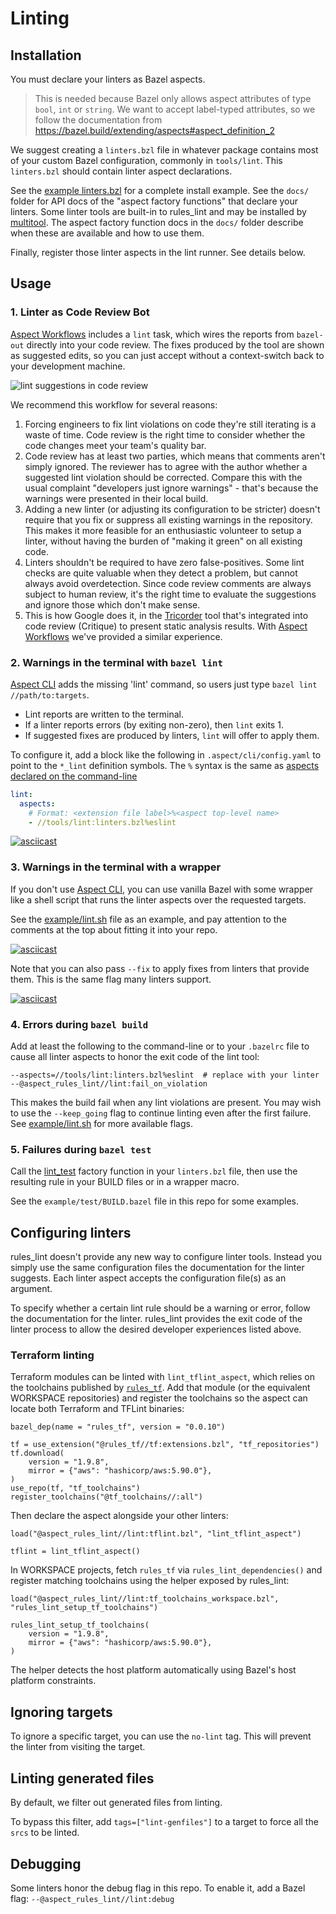 # Linting

## Installation

You must declare your linters as Bazel aspects.

> This is needed because Bazel only allows aspect attributes of type
> `bool`, `int` or `string`.
> We want to accept label-typed attributes, so we follow the documentation from
> https://bazel.build/extending/aspects#aspect_definition_2

We suggest creating a `linters.bzl` file in whatever package contains most of your
custom Bazel configuration, commonly in `tools/lint`.
This `linters.bzl` should contain linter aspect declarations.

See the [example linters.bzl](/example/tools/lint/linters.bzl) for a complete install example.
See the `docs/` folder for API docs of the "aspect factory functions" that declare your linters.
Some linter tools are built-in to rules_lint and may be installed by [multitool].
The aspect factory function docs in the `docs/` folder describe when these are available and how to use them.

Finally, register those linter aspects in the lint runner. See details below.

[multitool]: https://registry.bazel.build/modules/rules_multitool

## Usage

### 1. Linter as Code Review Bot

[Aspect Workflows] includes a `lint` task, which wires the reports from `bazel-out` directly into your code review.
The fixes produced by the tool are shown as suggested edits, so you can just accept without a context-switch back to your development machine.

![lint suggestions in code review](./lint_workflow.png)

We recommend this workflow for several reasons:

1. Forcing engineers to fix lint violations on code they're still iterating is a waste of time.
   Code review is the right time to consider whether the code changes meet your team's quality bar.
2. Code review has at least two parties, which means that comments aren't simply ignored.
   The reviewer has to agree with the author whether a suggested lint violation should be corrected.
   Compare this with the usual complaint "developers just ignore warnings" - that's because the warnings were presented in their local build.
3. Adding a new linter (or adjusting its configuration to be stricter) doesn't require that you fix or suppress all existing warnings in the repository.
   This makes it more feasible for an enthusiastic volunteer to setup a linter, without having the burden of "making it green" on all existing code.
4. Linters shouldn't be required to have zero false-positives. Some lint checks are quite valuable when they detect a problem, but cannot always avoid overdetection.
   Since code review comments are always subject to human review, it's the right time to evaluate the suggestions and ignore those which don't make sense.
5. This is how Google does it, in the [Tricorder] tool that's integrated into code review (Critique) to present static analysis results.
   With [Aspect Workflows] we've provided a similar experience.

[Tricorder]: https://static.googleusercontent.com/media/research.google.com/en/pubs/archive/43322.pdf

### 2. Warnings in the terminal with `bazel lint`

[Aspect CLI] adds the missing 'lint' command, so users just type `bazel lint //path/to:targets`.

- Lint reports are written to the terminal.
- If a linter reports errors (by exiting non-zero), then `lint` exits 1.
- If suggested fixes are produced by linters, `lint` will offer to apply them.

To configure it, add a block like the following in `.aspect/cli/config.yaml` to point to the `*_lint` definition symbols.
The `%` syntax is the same as [aspects declared on the command-line](https://bazel.build/extending/aspects#invoking_the_aspect_using_the_command_line)

```yaml
lint:
  aspects:
    # Format: <extension file label>%<aspect top-level name>
    - //tools/lint:linters.bzl%eslint
```

[![asciicast](https://asciinema.org/a/xQWU1Wc1JINOubeguDDQbBqcq.svg)](https://asciinema.org/a/xQWU1Wc1JINOubeguDDQbBqcq)

### 3. Warnings in the terminal with a wrapper

If you don't use [Aspect CLI], you can use vanilla Bazel with some wrapper like a shell script that runs the linter aspects over the requested targets.

See the [example/lint.sh](/example/lint.sh) file as an example, and pay attention to the comments at the top about fitting it into your repo.

[![asciicast](https://asciinema.org/a/gUUuQTCGIu85YMl6zz2GJIgD8.svg)](https://asciinema.org/a/gUUuQTCGIu85YMl6zz2GJIgD8)

Note that you can also pass `--fix` to apply fixes from linters that provide them.
This is the same flag many linters support.

[![asciicast](https://asciinema.org/a/r9JKJ8uKgAZTzlUPdDdHlY1CB.svg)](https://asciinema.org/a/r9JKJ8uKgAZTzlUPdDdHlY1CB)

### 4. Errors during `bazel build`

Add at least the following to the command-line or to your `.bazelrc` file to cause all linter aspects to honor the exit code of the lint tool:

```
--aspects=//tools/lint:linters.bzl%eslint  # replace with your linter
--@aspect_rules_lint//lint:fail_on_violation
```

This makes the build fail when any lint violations are present.
You may wish to use the `--keep_going` flag to continue linting even after the first failure. See [example/lint.sh](/example/lint.sh) for more available flags.

### 5. Failures during `bazel test`

Call the [lint_test](./lint_test.md) factory function in your `linters.bzl` file, then use the resulting rule in your BUILD files or in a wrapper macro.

See the `example/test/BUILD.bazel` file in this repo for some examples.

## Configuring linters

rules_lint doesn't provide any new way to configure linter tools.
Instead you simply use the same configuration files the documentation for the linter suggests.
Each linter aspect accepts the configuration file(s) as an argument.

To specify whether a certain lint rule should be a warning or error, follow the documentation for the linter.
rules_lint provides the exit code of the linter process to allow the desired developer experiences listed above.

### Terraform linting

Terraform modules can be linted with `lint_tflint_aspect`, which relies on the toolchains published by
[`rules_tf`](https://github.com/yanndegat/rules_tf). Add that module (or the equivalent WORKSPACE repositories)
and register the toolchains so the aspect can locate both Terraform and TFLint binaries:

```starlark
bazel_dep(name = "rules_tf", version = "0.0.10")

tf = use_extension("@rules_tf//tf:extensions.bzl", "tf_repositories")
tf.download(
    version = "1.9.8",
    mirror = {"aws": "hashicorp/aws:5.90.0"},
)
use_repo(tf, "tf_toolchains")
register_toolchains("@tf_toolchains//:all")
```

Then declare the aspect alongside your other linters:

```starlark
load("@aspect_rules_lint//lint:tflint.bzl", "lint_tflint_aspect")

tflint = lint_tflint_aspect()
```

In WORKSPACE projects, fetch `rules_tf` via `rules_lint_dependencies()` and register matching
toolchains using the helper exposed by rules_lint:

```starlark
load("@aspect_rules_lint//lint:tf_toolchains_workspace.bzl", "rules_lint_setup_tf_toolchains")

rules_lint_setup_tf_toolchains(
    version = "1.9.8",
    mirror = {"aws": "hashicorp/aws:5.90.0"},
)
```

The helper detects the host platform automatically using Bazel's host platform constraints.

## Ignoring targets

To ignore a specific target, you can use the `no-lint` tag. This will prevent the linter from visiting the target.

## Linting generated files

By default, we filter out generated files from linting.

To bypass this filter, add `tags=["lint-genfiles"]` to a target to force all the `srcs` to be linted.

## Debugging

Some linters honor the debug flag in this repo. To enable it, add a Bazel flag:
`--@aspect_rules_lint//lint:debug`

[Aspect Workflows]: https://docs.aspect.build/workflows
[Aspect CLI]: https://docs.aspect.build/cli
